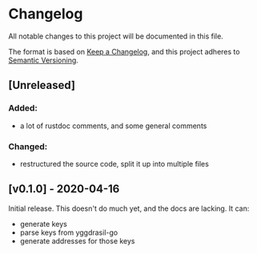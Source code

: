 # Changelog
All notable changes to this project will be documented in this file.

The format is based on [Keep a Changelog](https://keepachangelog.com/en/1.0.0/),
and this project adheres to [Semantic Versioning](https://semver.org/spec/v2.0.0.html).

## [Unreleased]
### Added:
 - a lot of rustdoc comments, and some general comments

### Changed:
 - restructured the source code, split it up into multiple files

## [v0.1.0] - 2020-04-16
Initial release. This doesn't do much yet, and the docs are lacking. It can:
 - generate keys
 - parse keys from yggdrasil-go
 - generate addresses for those keys
